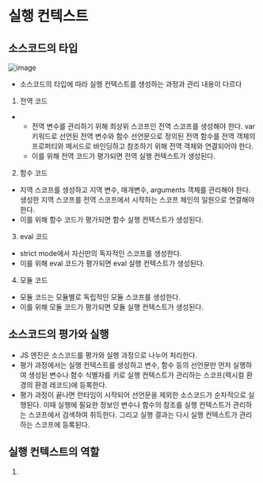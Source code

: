 실행 컨텍스트
===

소스코드의 타입
---
![image](https://github.com/user-attachments/assets/e83f3442-2498-4b49-8ba5-604da6d83b14)
- 소스코드의 타입에 따라 실행 컨텍스트를 생성하는 과정과 관리 내용이 다르다
1. 전역 코드
-
  - 전역 변수를 관리하기 위해 최상위 스코프인 전역 스코프를 생성해야 한다. var 키워드로 선언된 전역 변수와 함수 선언문으로 정의된 전역 함수를 전역 객체의 프로퍼티와 메서드로 바인딩하고 참조하기 위해 전역 객체와 연결되어야 한다.
  - 이를 위해 전역 코드가 평가되면 전역 실행 컨텍스트가 생성된다.
2. 함수 코드
  - 지역 스코프를 생성하고 지역 변수, 매개변수, arguments 객체를 관리해야 한다. 생성한 지역 스코프를 전역 스코프에서 시작하는 스코프 체인의 일원으로 연결해야 한다.
  - 이를 위해 함수 코드가 평가되면 함수 실행 컨텍스트가 생성된다.
3. eval 코드
  - strict mode에서 자신만의 독자적인 스코프를 생성한다.
  - 이를 위해 eval 코드가 평가되면 eval 실행 컨텍스트가 생성된다.
4. 모듈 코드
  - 모듈 코드는 모듈별로 독립적인 모듈 스코프를 생성한다.
  - 이를 위해 모듈 코드가 평가되면 모듈 실행 컨텍스트가 생성된다.

소스코드의 평가와 실행
---
- JS 엔진은 소스코드를 평가와 실행 과정으로 나누어 처리한다.
- 평가 과정에서는 실행 컨텍스트를 생성하고 변수, 함수 등의 선언문만 먼저 실행하여 생성된 변수나 함수 식별자를 키로 실행 컨텍스트가 관리하는 스코프(렉시컬 환경의 환경 레코드)에 등록한다.
- 평가 과정이 끝나면 런타임이 시작되어 선언문을 제외한 소스코드가 순차적으로 실행된다. 이때 실행에 필요한 정보인 변수나 함수의 참조를 실행 컨텍스트가 관리하는 스코프에서 검색하여 취득한다. 그리고 실행 결과는 다시 실행 컨텍스트가 관리하는 스코프에 등록된다.

실행 컨텍스트의 역할
---
1. 
